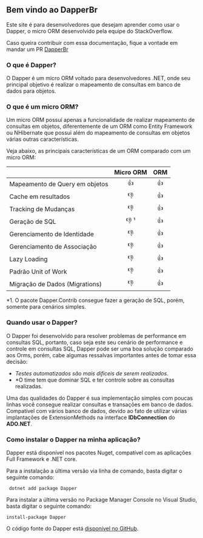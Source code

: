 ## Bem vindo ao DapperBr

<p>Este site é para desenvolvedores que desejam aprender como usar o Dapper, o micro ORM desenvolvido pela equipe do StackOverflow.</p>
<p>Caso queira contribuir com essa documentação, fique a vontade em mandar um PR <a href ="https://github.com/dapperbr/dapperbr.github.io">DapperBr</a></p>

### O que é Dapper?
<p>O Dapper é um micro ORM voltado para desenvolvedores .NET, onde seu principal objetivo é realizar o mapeamento de consultas em banco de dados para objetos.</p>

### O que é um micro ORM?
<p>Um micro ORM possuí apenas a funcionalidade de realizar mapeamento de consultas em objetos, diferentemente de um ORM como Entity Framework ou NHibernate que possui além do mapeamento de consultas em objetos várias outras características.</p> 
<p>Veja abaixo, as principais características de um ORM comparado com um micro ORM:</p>

|                                 | Micro ORM| ORM|  
| --------------------------------|:---: |:---: |
|  Mapeamento de Query em objetos |:+1:|:+1:|
|  Cache em resultados |:-1:|:+1:|
|  Tracking de Mudanças|:-1:|:+1:|
|  Geração de SQL	|:-1: ¹ |:+1:|
|  Gerenciamento de Identidade	|:-1:|:+1:|
|  Gerenciamento de Associação	|:-1:|:+1:|
|  Lazy Loading	|:-1:|:+1:|
|  Padrão Unit of Work | :-1:|:+1:|
|  Migração de Dados (Migrations) |:-1:|:+1:|

*1. O pacote Dapper.Contrib consegue fazer a geração de SQL, porém, somente para cenários simples.

### Quando usar o Dapper?
O Dapper foi desenvolvido para resolver problemas de performance em consultas SQL, portanto, caso seja este seu cenário de performance e controle em consultas SQL, Dapper pode ser uma boa solução comparado aos Orms, porém, cabe algumas ressalvas importantes antes de tomar essa decisão:

- *Testes automatizados são mais dificeis de serem realizados.*
- *O time tem que dominar SQL e ter controle sobre as consultas realizadas.

Uma das qualidades do Dapper é sua implementação simples com poucas linhas você consegue realizar consultas e transações em banco de dados. Compatível com vários banco de dados, devido ao fato de utilizar várias implantações de ExtensionMethods na interface **IDbConnection** do **ADO.NET**.

### Como instalar o Dapper na minha aplicação?
Dapper está disponível nos pacotes Nuget, compatível com as aplicações Full Framework e .NET core.

Para a instalação a última versão via linha de comando, basta digitar o seguinte comando:

``` dotnet add package Dapper```

Para instalar a última versão no Package Manager Console no Visual Studio, basta digitar o seguinte comando:

``` install-package Dapper ```
 
O código fonte do Dapper está <a href="https://github.com/StackExchange/Dapper">disponível no GitHub</a>.
